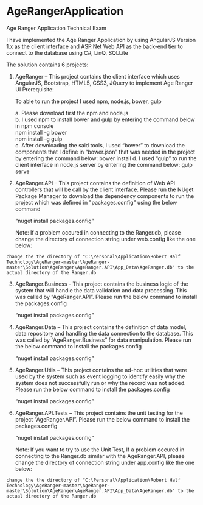 # AgeRangerApplication
Age Ranger Application Technical Exam

I have implemented the Age Ranger Application by using AngularJS Version 1.x as the client interface and ASP.Net Web API as the back-end tier to connect to the database using C#, LinQ, SQLLite

The solution contains 6 projects:

1.	AgeRanger – This project contains the client interface which uses AngularJS, Bootstrap, HTML5, CSS3, JQuery to implement Age Ranger UI
  Prerequisite:
  
    To able to run the project I used npm, node.js, bower, gulp
      
      a.	Please download first the npm and node.js      
      b.	I used npm to install bower and gulp by entering the command below in npm console      
          npm install -g bower          
          npm install -g gulp          
      c.	After downloading the said tools, I used “bower” to download the components that I define in “bower.json” that was needed in the project by entering the command below:
          bower install
      d.	I used “gulp” to run the client interface in node.js server by entering the command below:
          gulp serve
2.	AgeRanger.API – This project contains the definition of Web API controllers that will be call by the client interface.  Please run the NUget Package Manager to download the dependency components to run the project which was defined in "packages.config" using the below command

    “nuget install packages.config”

    Note:
    If a problem occured in connecting to the Ranger.db, please change the directory of connection string under web.config like the one below:
    
    <connectionStrings>
    <add name="DBConnection" connectionString="Data Source=C:\Personal\Application\Robert Half Technology\AgeRanger-master\AgeRanger-master\Solution\AgeRanger\AgeRanger.API\App_Data\AgeRanger.db" />
</connectionStrings>

    change the the directory of "C:\Personal\Application\Robert Half Technology\AgeRanger-master\AgeRanger-master\Solution\AgeRanger\AgeRanger.API\App_Data\AgeRanger.db" to the actual directory of the Ranger.db
    
3.	AgeRanger.Business - This project contains the business logic of the system that will handle the data validation and data processing. This was called by “AgeRanger.API”. Please run the below command to install the packages.config

    “nuget install packages.config”
    
4.	AgeRanger.Data – This project contains the definition of data model, data repository and handling the data connection to the database. This was called by “AgeRanger.Business” for data manipulation. Please run the below command to install the packages.config

    “nuget install packages.config”
    
5.	AgeRanger.Utils – This project contains the ad-hoc utilities that were used by the system such as event logging to identify easily why the system does not successfully run or why the record was not added. Please run the below command to install the packages.config

    “nuget install packages.config”

6.	AgeRanger.API.Tests – This project contains the unit testing for the project “AgeRanger.API”. Please run the below command to install the packages.config

    “nuget install packages.config”
    
    Note:
    If you want to try to use the Unit Test, If a problem occured in connecting to the Ranger.db similar with the AgeRanger.API, please change the directory of connection string under app.config like the one below:
    
    <connectionStrings>
    <add name="DBConnection" connectionString="Data Source=C:\Personal\Application\Robert Half Technology\AgeRanger-master\AgeRanger-master\Solution\AgeRanger\AgeRanger.API\App_Data\AgeRanger.db" />
</connectionStrings>

    change the the directory of "C:\Personal\Application\Robert Half Technology\AgeRanger-master\AgeRanger-master\Solution\AgeRanger\AgeRanger.API\App_Data\AgeRanger.db" to the actual directory of the Ranger.db
